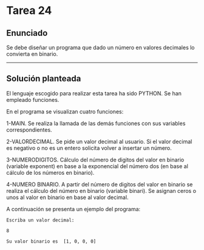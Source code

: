 ﻿# Tarea 24

## Enunciado
Se debe diseñar un programa que dado un número en valores decimales lo convierta en binario.
___

## Solución planteada
El lenguaje escogido para realizar esta tarea ha sido PYTHON. Se han empleado funciones.

En el programa se visualizan cuatro funciones:

1-MAIN. Se realiza la llamada de las demás funciones con sus variables correspondientes.

2-VALORDECIMAL. Se pide un valor decimal al usuario. Si el valor decimal es negativo o no es un entero solicita volver a insertar un número.

3-NUMERODIGITOS. Cálculo del número de digitos del valor en binario (variable exponent) en base a la exponencial del número dos (en base al cálculo de los números en binario).

4-NUMERO BINARIO. A partir del número de digitos del valor en binario se realiza el cálculo del número en binario (variable binari). Se asignan ceros o unos al valor en binario en base al valor decimal. 


A continuación se presenta un ejemplo del programa:

```
Escriba un valor decimal:

8

Su valor binario es  [1, 0, 0, 0]
```
